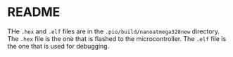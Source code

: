 # README

THe `.hex` and `.elf` files are in the `.pio/build/nanoatmega328new` directory. The `.hex` file is the one that is flashed to the microcontroller. The `.elf` file is the one that is used for debugging.